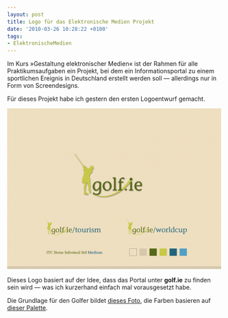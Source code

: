 ```yaml
---
layout: post
title: Logo für das Elektronische Medien Projekt
date: '2010-03-26 10:28:22 +0100'
tags:
- ElektronischeMedien
---
```

<p>Im Kurs »Gestaltung elektronischer Medien« ist der Rahmen für alle Praktikumsaufgaben ein Projekt, bei dem ein Informationsportal zu einem sportlichen Ereignis in Deutschland erstellt werden soll &mdash; allerdings nur in Form von Screendesigns.</p>
<p>Für dieses Projekt habe ich gestern den ersten Logoentwurf gemacht.</p>
<p><a href="/uploads/2010/03/logo-styleguide.png"><img src="/uploads/2010/03/logo-styleguide-500x375.png" alt="" title="golf.ie Logo Styleguide" width="500" height="375" class="aligncenter size-medium wp-image-210" /></a></p>
<p>Dieses Logo basiert auf der Idee, dass das Portal unter <strong>golf.ie</strong> zu finden sein wird &mdash; was ich kurzerhand einfach mal vorausgesetzt habe.</p>
<p>Die Grundlage für den Golfer bildet <a href="http://www.flickr.com/photos/acmephoto/1584531504/">dieses Foto</a>, die Farben basieren auf <a href="http://www.colourlovers.com/palette/77910/Golf_Course">dieser Palette</a>.</p>
